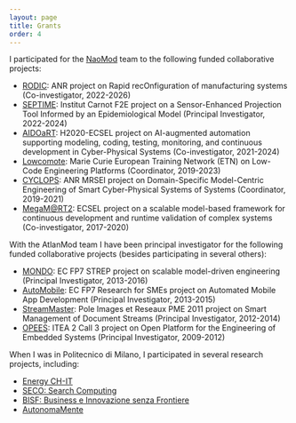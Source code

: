 ```yaml
---
layout: page
title: Grants
order: 4
---
```


I participated for the [NaoMod](https://naomod.github.io/) team to the following funded collaborative projects:

* [RODIC](https://rodic.ls2n.fr/): ANR project on Rapid recOnfiguration of manufacturing systems (Co-investigator, 2022-2026)
* [SEPTIME](https://www6.angers-nantes.inrae.fr/bioepar/Recherche/Projets-en-cours/SEPTIME): Institut Carnot F2E project on a Sensor-Enhanced Projection Tool Informed by an Epidemiological Model (Principal Investigator, 2022-2024)
* [AIDOaRT](https://www.aidoart.eu/): H2020-ECSEL project on AI-augmented automation supporting modeling, coding, testing, monitoring, and continuous development in Cyber-Physical Systems (Co-investigator, 2021-2024)
* [Lowcomote](https://www.lowcomote.eu/): Marie Curie European Training Network (ETN) on Low-Code Engineering Platforms (Coordinator, 2019-2023)
* [CYCLOPS](http://massimotisi.github.io): ANR MRSEI project on Domain-Specific Model-Centric Engineering of Smart Cyber-Physical Systems of Systems (Coordinator, 2019-2021)
* [MegaM@RT2](https://megamart2-ecsel.eu/): ECSEL project on a scalable model-based framework for continuous development and runtime validation of complex systems (Co-investigator, 2017-2020)

With the AtlanMod team I have been principal investigator for the following funded collaborative projects (besides participating in several others):

* [MONDO](http://www.mondo-project.org/): EC FP7 STREP project on scalable model-driven engineering (Principal Investigator, 2013-2016)
* [AutoMobile](http://automobile.webratio.com/): EC FP7 Research for SMEs project on Automated Mobile App Development (Principal Investigator, 2013-2015)
* [StreamMaster](http://www.irccyn.ec-nantes.fr/fr/projets-ivc/projet-streammaster-ivc): Pole Images et Reseaux PME 2011 project on Smart Management of Document Streams (Principal Investigator, 2012-2014)
* [OPEES](https://itea3.org/project/opees.html): ITEA 2 Call 3 project on Open Platform for the Engineering of Embedded Systems (Principal Investigator, 2009-2012)

When I was in Politecnico di Milano, I participated in several research projects, including:

* [Energy CH-IT](http://www.fondazionepolitecnico.it/it/cosa-facciamo/progetti-di-innovazione/item/energy-ch-it-distretto-per-le-tecnologie-e-i-materiali-per-l-efficienza-energetica-dell-insubria)
* [SECO: Search Computing](https://cordis.europa.eu/project/rcn/88591/factsheet/en)
* [BISF: Business e Innovazione senza Frontiere](http://www.fondazionepolitecnico.it/it/cosa-facciamo/progetti-di-innovazione/item/bisf-business-e-innovazione-senza-frontiere)
* [AutonomaMente](http://autonomamente.como.polimi.it/index85f3.html?option=com_content&task=view&id=15&Itemid=16)
